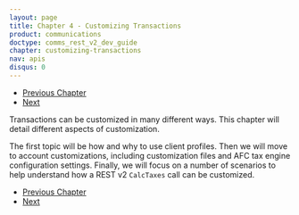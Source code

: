 ```yaml
---
layout: page
title: Chapter 4 - Customizing Transactions
product: communications
doctype: comms_rest_v2_dev_guide
chapter: customizing-transactions
nav: apis
disqus: 0
---
```


<ul class="pager">
  <li class="previous"><a href="/communications/dev-guide_rest_v2/commit-uncommit/"><i class="glyphicon glyphicon-chevron-left"></i>Previous Chapter</a></li>
  <li class="next"><a href="/communications/dev-guide_rest_v2/customizing-transactions/client-profiles/">Next<i class="glyphicon glyphicon-chevron-right"></i></a></li>
</ul>

Transactions can be customized in many different ways.  This chapter will detail different aspects of customization.

The first topic will be how and why to use client profiles.  Then we will move to account customizations, including customization files and AFC tax engine configuration settings.  Finally, we will focus on a number of scenarios to help understand how a REST v2 <code>CalcTaxes</code> call can be customized.


<ul class="pager">
  <li class="previous"><a href="/communications/dev-guide_rest_v2/commit-uncommit/"><i class="glyphicon glyphicon-chevron-left"></i>Previous Chapter</a></li>
  <li class="next"><a href="/communications/dev-guide_rest_v2/customizing-transactions/client-profiles/">Next<i class="glyphicon glyphicon-chevron-right"></i></a></li>
</ul>